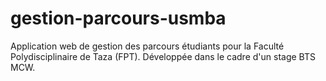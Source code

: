 # gestion-parcours-usmba
Application web de gestion des parcours étudiants pour la Faculté Polydisciplinaire de Taza (FPT). Développée dans le cadre d'un stage BTS MCW.
